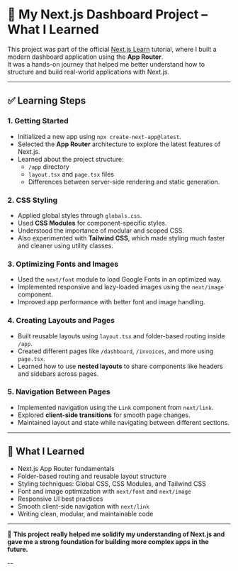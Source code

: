 # 📘 My Next.js Dashboard Project – What I Learned

This project was part of the official [Next.js Learn](https://nextjs.org/learn/dashboard-app) tutorial, where I built a modern dashboard application using the **App Router**.  
It was a hands-on journey that helped me better understand how to structure and build real-world applications with Next.js.

---

## ✅ Learning Steps

### 1. Getting Started
- Initialized a new app using `npx create-next-app@latest`.
- Selected the **App Router** architecture to explore the latest features of Next.js.
- Learned about the project structure:
  - `/app` directory
  - `layout.tsx` and `page.tsx` files
  - Differences between server-side rendering and static generation.

### 2. CSS Styling
- Applied global styles through `globals.css`.
- Used **CSS Modules** for component-specific styles.
- Understood the importance of modular and scoped CSS.
- Also experimented with **Tailwind CSS**, which made styling much faster and cleaner using utility classes.

### 3. Optimizing Fonts and Images
- Used the `next/font` module to load Google Fonts in an optimized way.
- Implemented responsive and lazy-loaded images using the `next/image` component.
- Improved app performance with better font and image handling.

### 4. Creating Layouts and Pages
- Built reusable layouts using `layout.tsx` and folder-based routing inside `/app`.
- Created different pages like `/dashboard`, `/invoices`, and more using `page.tsx`.
- Learned how to use **nested layouts** to share components like headers and sidebars across pages.

### 5. Navigation Between Pages
- Implemented navigation using the `Link` component from `next/link`.
- Explored **client-side transitions** for smooth page changes.
- Maintained layout and state while navigating between different sections.

---

## 🎯 What I Learned

- Next.js App Router fundamentals  
- Folder-based routing and reusable layout structure  
- Styling techniques: Global CSS, CSS Modules, and Tailwind CSS  
- Font and image optimization with `next/font` and `next/image`  
- Responsive UI best practices  
- Smooth client-side navigation with `next/link`  
- Writing clean, modular, and maintainable code  

---

📌 **This project really helped me solidify my understanding of Next.js and gave me a strong foundation for building more complex apps in the future.**



--

